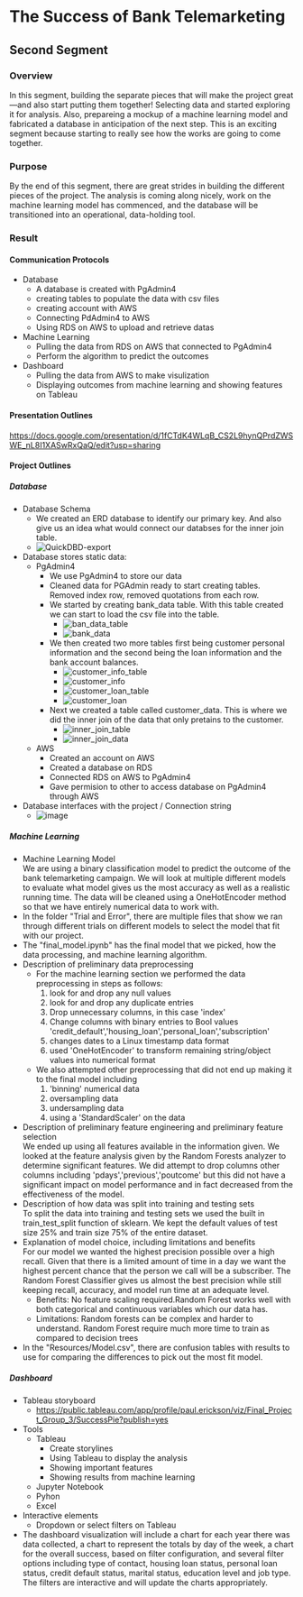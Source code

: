 # The Success of Bank Telemarketing
## Second Segment
### Overview
In this segment, building the separate pieces that will make the project great—and also start putting them together! Selecting data and started exploring it for analysis. Also, prepareing a mockup of a machine learning model and fabricated a database in anticipation of the next step. This is an exciting segment because starting to really see how the works are going to come together.
### Purpose
By the end of this segment, there are great strides in building the different pieces of the project. The analysis is coming along nicely, work on the machine learning model has commenced, and the database will be transitioned into an operational, data-holding tool.
### Result
#### Communication Protocols
- Database
	- A database is created with PgAdmin4
	- creating tables to populate the data with csv files
	- creating account with AWS
	- Connecting PdAdmin4 to AWS
	- Using RDS on AWS to upload and retrieve datas
- Machine Learning
	- Pulling the data from RDS on AWS that connected to PgAdmin4
	- Perform the algorithm to predict the outcomes 
- Dashboard
	- Pulling the data from AWS to make visulization
	- Displaying outcomes from machine learning and showing features on Tableau 	
#### Presentation Outlines
https://docs.google.com/presentation/d/1fCTdK4WLqB_CS2L9hynQPrdZWSWE_nL8I1XASwRxQaQ/edit?usp=sharing  

#### Project Outlines
##### Database
- Database Schema
	- We created an ERD database to identify our primary key. And also give us an idea what would connect our databses for the inner join table.
	- ![QuickDBD-export](https://user-images.githubusercontent.com/33468680/170830252-7aacdd63-4850-443c-9c52-3f17bd55a54c.png)     
- Database stores static data:
	- PgAdmin4
		- We use PgAdmin4 to store our data   
		- Cleaned data for PGAdmin ready to start creating tables. Removed index row, removed quotations from each row.
		- We started by creating bank_data table. With this table created we can start to load the csv file into the table.
			- ![ban_data_table](https://user-images.githubusercontent.com/33468680/170159274-85ed5819-77e5-41b6-bf5f-e0f3b4240004.png)
			- ![bank_data](https://user-images.githubusercontent.com/33468680/170831083-08e9e6d1-b2fd-4566-bd6e-084d2386250b.png)  
		- We then created two more tables first being customer personal information and the second being the loan information and the bank account balances.  
			- ![customer_info_table](https://user-images.githubusercontent.com/33468680/170159407-66e01606-938b-4f03-a7b5-3e26d0cb8a0e.png)  
			- ![customer_info](https://user-images.githubusercontent.com/33468680/170831105-930b4926-942f-4721-b9f5-bf28af193fae.png)      
			-  ![customer_loan_table](https://user-images.githubusercontent.com/33468680/170831182-98679045-3d4f-4652-be23-7bdc6fa0ce52.png)  
			- ![customer_loan](https://user-images.githubusercontent.com/33468680/170831120-0b83eb61-6df6-4de1-a769-13221fc26869.png)     
		- Next we created a table called customer_data. This is where we did the inner join of the data that only pretains to the customer.
			- ![inner_join_table](https://user-images.githubusercontent.com/33468680/170831148-528eafbb-7b2b-4a0d-8114-a2de0349b62a.png)
			- ![inner_join_data](https://user-images.githubusercontent.com/33468680/170831160-78ede24a-f095-4c43-9bf0-1eab4eaadc24.png)  
	- AWS
		- Created an account on AWS
		- Created a database on RDS
		- Connected RDS on AWS to PgAdmin4
		- Gave permision to other to access database on PgAdmin4 through AWS
- Database interfaces with the project / Connection string 
	- ![image](https://user-images.githubusercontent.com/33468680/170830672-cb2dbceb-19b8-4a36-87f7-863364c2c8bd.png)

##### Machine Learning
- Machine Learning Model   
We are using a binary classification model to predict the outcome of the bank telemarketing campaign. We will look at multiple different models to evaluate what model gives us the most accuracy as well as a realistic running time. The data will be cleaned using a OneHotEncoder method so that we have entirely numerical data to work with.
- In the folder "Trial and Error", there are multiple files that show we ran through different trials on different models to select the model that fit with our project.
- The "final_model.ipynb" has the final model that we picked, how the data processing, and machine learning algorithm.  
- Description of preliminary data preprocessing
	- For the machine learning section we performed the data preprocessing in steps as follows:
		1. look for and drop any null values
		2. look for and drop any duplicate entries
		3. Drop unnecessary columns, in this case 'index'
		4. Change columns with binary entries to Bool values 'credit_default','housing_loan','personal_loan','subscription'
		5. changes dates to a Linux timestamp data format
		6. used 'OneHotEncoder' to transform remaining string/object values into numerical format
	- We also attempted other preprocessing that did not end up making it to the final model including 
		1. 'binning' numerical data
		2. oversampling data
		3. undersampling data
		4. using a 'StandardScaler' on the data
- Description of preliminary feature engineering and preliminary feature selection  
We ended up using all features available in the information given. We looked at the feature analysis given by the Random Forests analyzer to determine significant features. We did attempt to drop columns other columns including 'pdays','previous','poutcome' but this did not have a significant impact on model performance and in fact decreased from the effectiveness of the model.
- Description of how data was split into training and testing sets  
To split the data into training and testing sets we used the built in train_test_split function of sklearn. We kept the default values of test size 25% and train size 75% of the entire dataset.
- Explanation of model choice, including limitations and benefits   
For our model we wanted the highest precision possible over a high recall. Given that there is a limited amount of time in a day we want the highest percent chance that the person we call will be a subscriber. The Random Forest Classifier gives us almost the best precision while still keeping recall, accuracy, and model run time at an adequate level.
	- Benefits: No feature scaling required.Random Forest works well with both categorical and continuous variables which our data has.
	- Limitations: Random forests can be complex and harder to understand. Random Forest require much more time to train as compared to decision trees
- In the "Resources/Model.csv", there are confusion tables with results to use for comparing the differences to pick out the most fit model.
##### Dashboard
- Tableau storyboard
	- https://public.tableau.com/app/profile/paul.erickson/viz/Final_Project_Group_3/SuccessPie?publish=yes 
- Tools
	- Tableau
		- Create storylines
		- Using Tableau to display the analysis
		- Showing important features 
		- Showing results from machine learning
	- Jupyter Notebook
	- Pyhon
	- Excel 
- Interactive elements
	-  Dropdown or select filters on Tableau
- The dashboard visualization will include a chart for each year there was data collected, a chart to represent the totals by day of the week, a chart for the overall success, based on filter configuration, and several filter options including type of contact, housing loan status, personal loan status, credit default status, marital status, education level and job type. The filters are interactive and will update the charts appropriately.
 

